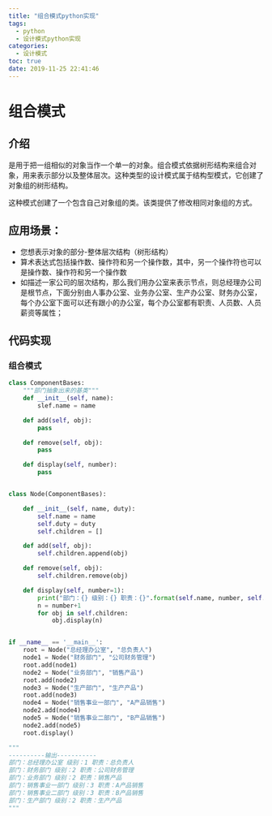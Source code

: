 ```yaml
---
title: "组合模式python实现"
tags:
  - python
  - 设计模式python实现
categories:
  - 设计模式
toc: true
date: 2019-11-25 22:41:46
---
```


# 组合模式

## 介绍

是用于把一组相似的对象当作一个单一的对象。组合模式依据树形结构来组合对象，用来表示部分以及整体层次。这种类型的设计模式属于结构型模式，它创建了对象组的树形结构。

这种模式创建了一个包含自己对象组的类。该类提供了修改相同对象组的方式。
<!--more-->

## 应用场景：

-  您想表示对象的部分-整体层次结构（树形结构）
-  算术表达式包括操作数、操作符和另一个操作数，其中，另一个操作符也可以是操作数、操作符和另一个操作数
-  如描述一家公司的层次结构，那么我们用办公室来表示节点，则总经理办公司是根节点，下面分别由人事办公室、业务办公室、生产办公室、财务办公室，每个办公室下面可以还有跟小的办公室，每个办公室都有职责、人员数、人员薪资等属性；

## 代码实现

### 组合模式


```python
class ComponentBases:
    """部门抽象出来的基类"""
    def __init__(self, name):
        slef.name = name

    def add(self, obj):
        pass

    def remove(self, obj):
        pass

    def display(self, number):
        pass


class Node(ComponentBases):

    def __init__(self, name, duty):
        self.name = name
        self.duty = duty
        self.children = []

    def add(self, obj):
        self.children.append(obj)

    def remove(self, obj):
        self.children.remove(obj)

    def display(self, number=1):
        print("部门：{} 级别：{} 职责：{}".format(self.name, number, self.duty))
        n = number+1
        for obj in self.children:
            obj.display(n)


if __name__ == '__main__':
    root = Node("总经理办公室", "总负责人")
    node1 = Node("财务部门", "公司财务管理")
    root.add(node1)
    node2 = Node("业务部门", "销售产品")
    root.add(node2)
    node3 = Node("生产部门", "生产产品")
    root.add(node3)
    node4 = Node("销售事业一部门", "A产品销售")
    node2.add(node4)
    node5 = Node("销售事业二部门", "B产品销售")
    node2.add(node5)
    root.display()

"""
----------输出-----------
部门：总经理办公室 级别：1 职责：总负责人
部门：财务部门 级别：2 职责：公司财务管理
部门：业务部门 级别：2 职责：销售产品
部门：销售事业一部门 级别：3 职责：A产品销售
部门：销售事业二部门 级别：3 职责：B产品销售
部门：生产部门 级别：2 职责：生产产品
"""
```

